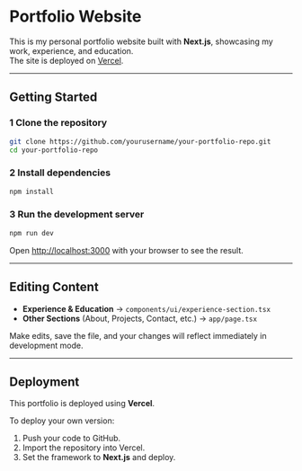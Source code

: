 # Portfolio Website

This is my personal portfolio website built with **Next.js**, showcasing my work, experience, and education.  
The site is deployed on [Vercel](https://vercel.com/).

---

## Getting Started

### 1️ Clone the repository
```bash
git clone https://github.com/yourusername/your-portfolio-repo.git
cd your-portfolio-repo
```

### 2️ Install dependencies
```bash
npm install
```

### 3️ Run the development server
```bash
npm run dev
```
Open [http://localhost:3000](http://localhost:3000) with your browser to see the result.

---

## Editing Content

- **Experience & Education** → `components/ui/experience-section.tsx`
- **Other Sections** (About, Projects, Contact, etc.) → `app/page.tsx`

Make edits, save the file, and your changes will reflect immediately in development mode.

---

## Deployment

This portfolio is deployed using **Vercel**.

To deploy your own version:
1. Push your code to GitHub.
2. Import the repository into Vercel.
3. Set the framework to **Next.js** and deploy.
